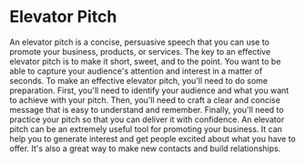

# Elevator Pitch

An elevator pitch is a concise, persuasive speech that you can use to promote your business, products, or services. The key to an effective elevator pitch is to make it short, sweet, and to the point. You want to be able to capture your audience's attention and interest in a matter of seconds. To make an effective elevator pitch, you'll need to do some preparation. First, you'll need to identify your audience and what you want to achieve with your pitch. Then, you'll need to craft a clear and concise message that is easy to understand and remember. Finally, you'll need to practice your pitch so that you can deliver it with confidence. An elevator pitch can be an extremely useful tool for promoting your business. It can help you to generate interest and get people excited about what you have to offer. It's also a great way to make new contacts and build relationships.

